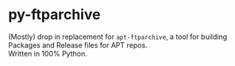 # py-ftparchive
(Mostly) drop in replacement for `apt-ftparchive`, a tool for building Packages and Release files for APT repos.  
Written in 100% Python.